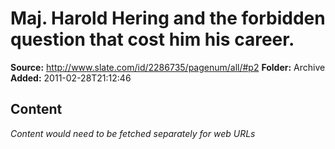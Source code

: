 # Maj. Harold Hering and the forbidden question that cost him his career.

**Source:** http://www.slate.com/id/2286735/pagenum/all/#p2
**Folder:** Archive
**Added:** 2011-02-28T21:12:46




## Content
*Content would need to be fetched separately for web URLs*
